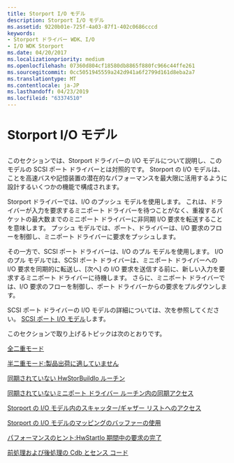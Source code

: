 ```yaml
---
title: Storport I/O モデル
description: Storport I/O モデル
ms.assetid: 9220b01e-725f-4a03-87f1-402c0686cccd
keywords:
- Storport ドライバー WDK、I/O
- I/O WDK Storport
ms.date: 04/20/2017
ms.localizationpriority: medium
ms.openlocfilehash: 07360d804cf18580db8865f880fc966c44ffe261
ms.sourcegitcommit: 0cc5051945559a242d941a6f2799d161d8eba2a7
ms.translationtype: MT
ms.contentlocale: ja-JP
ms.lasthandoff: 04/23/2019
ms.locfileid: "63374510"
---
```

# <a name="storport-io-model"></a>Storport I/O モデル


## <span id="ddk_storport_i_o_model_kg"></span><span id="DDK_STORPORT_I_O_MODEL_KG"></span>


このセクションでは、Storport ドライバーの I/O モデルについて説明し、このモデルの SCSI ポート ドライバーとは対照的です。 Storport の I/O モデルは、ことを高速バスや記憶装置の潜在的なパフォーマンスを最大限に活用するように設計するいくつかの機能で構成されます。

Storport ドライバーでは、I/O のプッシュ モデルを使用します。 これは、ドライバーが入力を要求するミニポート ドライバーを待つことがなく、重複するパケットの最大数までのミニポート ドライバーに非同期 I/O 要求を転送することを意味します。 プッシュ モデルでは、ポート、ドライバーは、I/O 要求のフローを制御し、ミニポート ドライバーに要求をプッシュします。

その一方で、SCSI ポート ドライバーは、I/O のプル モデルを使用します。 I/O のプル モデルでは、SCSI ポート ドライバーは、ミニポート ドライバーへの I/O 要求を同期的に転送し、[次へ] の I/O 要求を送信する前に、新しい入力を要求するミニポート ドライバーに待機します。 さらに、ミニポート ドライバーでは、I/O 要求のフローを制御し、ポート ドライバーからの要求をプルダウンします。

SCSI ポート ドライバーの I/O モデルの詳細については、次を参照してください。 [SCSI ポート I/O モデル](scsi-port-i-o-model.md)します。

このセクションで取り上げるトピックは次のとおりです。

[全二重モード](full-duplex-mode.md)

[半二重モード:製品出荷に適していません](half-duplex-mode--not-appropriate-for-shipped-products.md)

[同期されていない HwStorBuildIo ルーチン](unsynchronized-hwstorbuildio-routine.md)

[同期されていないミニポート ドライバー ルーチン内の同期アクセス](synchronized-access-within-unsynchronized-miniport-driver-routines.md)

[Storport の I/O モデル内のスキャッター/ギャザー リストへのアクセス](access-to-scatter-gather-lists-in-the-storport-i-o-model.md)

[Storport の I/O モデルのマッピングのバッファーの使用](use-of-mapping-buffers-in-the-storport-i-o-model.md)

[パフォーマンスのヒント:HwStartIo 期間中の要求の完了](performance-tip--completing-requests-during-hwstartio.md)

[前処理および後処理の Cdb とセンス コード](pre--and-post-processing-of-cdbs-and-sense-codes.md)

 

 




